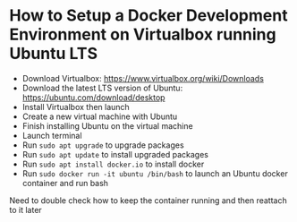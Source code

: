 How to Setup a Docker Development Environment on Virtualbox running Ubuntu LTS
========================================================================================

- Download Virtualbox: https://www.virtualbox.org/wiki/Downloads
- Download the latest LTS version of Ubuntu: https://ubuntu.com/download/desktop
- Install Virtualbox then launch
- Create a new virtual machine with Ubuntu
- Finish installing Ubuntu on the virtual machine
- Launch terminal
- Run `sudo apt upgrade` to upgrade packages
- Run `sudo apt update` to install upgraded packages
- Run `sudo apt install docker.io` to install docker
- Run `sudo docker run -it ubuntu /bin/bash` to launch an Ubuntu docker container and run bash

Need to double check how to keep the container running and then reattach to it later
